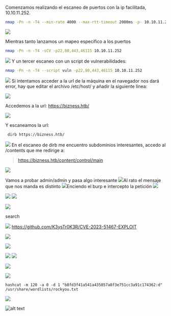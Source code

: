 Comenzamos realizando el escaneo de puertos con la ip facilitada, 10.10.11.252.

```bash
nmap -Pn -n -T4 --min-rate 4000 --max-rtt-timeout 2000ms -p- 10.10.11.252 --open
```


![](/Images/Pasted%20image%2020240209114916.png)

Mientras tanto lanzamos un mapeo específico a los puertos
```bash
nmap -Pn -n -T4 -sCV -p22,80,443,46115 10.10.11.252
```


![](../Images/Pasted%20image%2020240209122855.png)
Y un tercer escaneo con un script de vulnerabilidades:

```bash
nmap -Pn -n -T4 --script vuln -p22,80,443,46115 10.10.11.252
```
![](../Images/Pasted%20image%2020240209125406.png)
Si intentamos acceder a la url de la máquina en el navegador nos dará error, hay que editar el archivo /etc/host/ y añadir la siguiente línea:

![](/Images/Pasted%20image%2020240209121340.png)

Accedemos a la url:
https://bizness.htb/

![](../Images/Pasted%20image%2020240209121918.png)


Y escaneamos la url:
```bash
 dirb https://bizness.htb/
```
![](../Images/Pasted%20image%2020240209135126.png)
En el escaneo de dirb me encuentro subdominios interesantes, accedo al /contents que me redirige a:

> https://bizness.htb/content/control/main

![](../Images/Pasted%20image%2020240209123534.png)

Vamos a probar admin/admin
y pasa algo interesante
![](../Images/Pasted%20image%2020240209123805.png)Al rato el mensaje que nos manda es distinto
![](../Images/Pasted%20image%2020240209124459.png)Enciendo el burp e intercepto la petición
![](../Images/Pasted%20image%2020240209124636.png)

![](../Images/Pasted%20image%2020240209125231.png)
![](../Images/Pasted%20image%2020240209125231.png)

![](../Images/Pasted%20image%2020240209130647.png)

search

![](../Images/Pasted%20image%2020240209131512.png)
https://github.com/K3ysTr0K3R/CVE-2023-51467-EXPLOIT

![](../Images/Pasted%20image%2020240209133526.png)


![](../Images/Pasted%20image%2020240209134207.png)

![](../Images/Pasted%20image%2020240209134824.png)
![](../Images/Pasted%20image%2020240209141237.png)

![](../Images/Pasted%20image%2020240209141222.png)

![](../Images/Pasted%20image%2020240209141541.png)
```shell
hashcat -m 120 -a 0 -d 1 "b8fd3f41a541a435857a8f3e751cc3a91c174362:d" /usr/share/wordlists/rockyou.txt
```
![](../Images/Pasted%20image%2020240209143054.png)


![alt text](image.png)